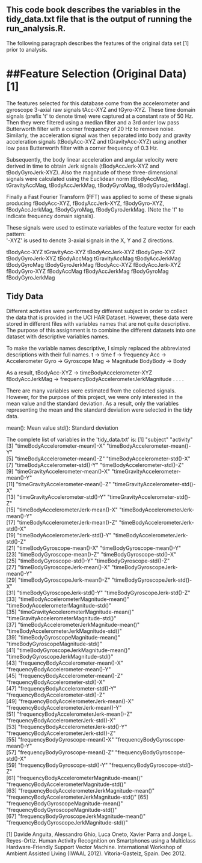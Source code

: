 ## This code book describes the variables in the tidy_data.txt file that is the output of running the run_analysis.R.


The following paragraph describes the features of the original data set [1] prior to analysis.

##Feature Selection (Original Data) [1]
=====================================

The features selected for this database come from the accelerometer and gyroscope 3-axial raw signals tAcc-XYZ and 
tGyro-XYZ. These time domain signals (prefix 't' to denote time) were captured at a constant rate of 50 Hz. 
Then they were filtered using a median filter and a 3rd order low pass Butterworth filter with a corner frequency of 
20 Hz to remove noise. Similarly, the acceleration signal was then separated into body and gravity acceleration signals
 (tBodyAcc-XYZ and tGravityAcc-XYZ) using another low pass Butterworth filter with a corner frequency of 0.3 Hz. 

Subsequently, the body linear acceleration and angular velocity were derived in time to obtain Jerk signals 
(tBodyAccJerk-XYZ and tBodyGyroJerk-XYZ). Also the magnitude of these three-dimensional signals were calculated using 
the Euclidean norm (tBodyAccMag, tGravityAccMag, tBodyAccJerkMag, tBodyGyroMag, tBodyGyroJerkMag). 

Finally a Fast Fourier Transform (FFT) was applied to some of these signals producing fBodyAcc-XYZ, fBodyAccJerk-XYZ, 
fBodyGyro-XYZ, fBodyAccJerkMag, fBodyGyroMag, fBodyGyroJerkMag. (Note the 'f' to indicate frequency domain signals). 

These signals were used to estimate variables of the feature vector for each pattern:  
'-XYZ' is used to denote 3-axial signals in the X, Y and Z directions.

tBodyAcc-XYZ
tGravityAcc-XYZ
tBodyAccJerk-XYZ
tBodyGyro-XYZ
tBodyGyroJerk-XYZ
tBodyAccMag
tGravityAccMag
tBodyAccJerkMag
tBodyGyroMag
tBodyGyroJerkMag
fBodyAcc-XYZ
fBodyAccJerk-XYZ
fBodyGyro-XYZ
fBodyAccMag
fBodyAccJerkMag
fBodyGyroMag
fBodyGyroJerkMag


## Tidy Data
Different activities were performed by different subject in order to collect the data that is provided in the UCI HAR Dataset.
However, these data were stored in different files with variables names that are not quite descriptive. The purpose of this 
assignment is to combine the different datasets into one dataset with descriptive variables names.

To make the variable names descriptive, I simply replaced the abbreviated descriptions with their full names.
t -> time
f -> frequency
Acc -> Accelerometer
Gyro -> Gyroscope
Mag -> Magnitude
BodyBody -> Body

As a result, 
tBodyAcc-XYZ -> timeBodyAccelerometer-XYZ
fBodyAccJerkMag -> frequencyBodyAccelerometerJerkMagnitude
                .
                .
                .
                .


There are many variables were estimated from the collected signals. However, for the purpose of this project, we were
only interested in the mean value and the standard deviation. As a result, only the variables representing the mean and the
standard deviation were selected in the tidy data.

mean(): Mean value
std(): Standard deviation


The complete list of variables in the 'tidy_data.txt' is:
 [1] "subject"                                        "activity"                                      
 [3] "timeBodyAccelerometer-mean()-X"                 "timeBodyAccelerometer-mean()-Y"                
 [5] "timeBodyAccelerometer-mean()-Z"                 "timeBodyAccelerometer-std()-X"                 
 [7] "timeBodyAccelerometer-std()-Y"                  "timeBodyAccelerometer-std()-Z"                 
 [9] "timeGravityAccelerometer-mean()-X"              "timeGravityAccelerometer-mean()-Y"             
[11] "timeGravityAccelerometer-mean()-Z"              "timeGravityAccelerometer-std()-X"              
[13] "timeGravityAccelerometer-std()-Y"               "timeGravityAccelerometer-std()-Z"              
[15] "timeBodyAccelerometerJerk-mean()-X"             "timeBodyAccelerometerJerk-mean()-Y"            
[17] "timeBodyAccelerometerJerk-mean()-Z"             "timeBodyAccelerometerJerk-std()-X"             
[19] "timeBodyAccelerometerJerk-std()-Y"              "timeBodyAccelerometerJerk-std()-Z"             
[21] "timeBodyGyroscope-mean()-X"                     "timeBodyGyroscope-mean()-Y"                    
[23] "timeBodyGyroscope-mean()-Z"                     "timeBodyGyroscope-std()-X"                     
[25] "timeBodyGyroscope-std()-Y"                      "timeBodyGyroscope-std()-Z"                     
[27] "timeBodyGyroscopeJerk-mean()-X"                 "timeBodyGyroscopeJerk-mean()-Y"                
[29] "timeBodyGyroscopeJerk-mean()-Z"                 "timeBodyGyroscopeJerk-std()-X"                 
[31] "timeBodyGyroscopeJerk-std()-Y"                  "timeBodyGyroscopeJerk-std()-Z"                 
[33] "timeBodyAccelerometerMagnitude-mean()"          "timeBodyAccelerometerMagnitude-std()"          
[35] "timeGravityAccelerometerMagnitude-mean()"       "timeGravityAccelerometerMagnitude-std()"       
[37] "timeBodyAccelerometerJerkMagnitude-mean()"      "timeBodyAccelerometerJerkMagnitude-std()"      
[39] "timeBodyGyroscopeMagnitude-mean()"              "timeBodyGyroscopeMagnitude-std()"              
[41] "timeBodyGyroscopeJerkMagnitude-mean()"          "timeBodyGyroscopeJerkMagnitude-std()"          
[43] "frequencyBodyAccelerometer-mean()-X"            "frequencyBodyAccelerometer-mean()-Y"           
[45] "frequencyBodyAccelerometer-mean()-Z"            "frequencyBodyAccelerometer-std()-X"            
[47] "frequencyBodyAccelerometer-std()-Y"             "frequencyBodyAccelerometer-std()-Z"            
[49] "frequencyBodyAccelerometerJerk-mean()-X"        "frequencyBodyAccelerometerJerk-mean()-Y"       
[51] "frequencyBodyAccelerometerJerk-mean()-Z"        "frequencyBodyAccelerometerJerk-std()-X"        
[53] "frequencyBodyAccelerometerJerk-std()-Y"         "frequencyBodyAccelerometerJerk-std()-Z"        
[55] "frequencyBodyGyroscope-mean()-X"                "frequencyBodyGyroscope-mean()-Y"               
[57] "frequencyBodyGyroscope-mean()-Z"                "frequencyBodyGyroscope-std()-X"                
[59] "frequencyBodyGyroscope-std()-Y"                 "frequencyBodyGyroscope-std()-Z"                
[61] "frequencyBodyAccelerometerMagnitude-mean()"     "frequencyBodyAccelerometerMagnitude-std()"     
[63] "frequencyBodyAccelerometerJerkMagnitude-mean()" "frequencyBodyAccelerometerJerkMagnitude-std()" 
[65] "frequencyBodyGyroscopeMagnitude-mean()"         "frequencyBodyGyroscopeMagnitude-std()"         
[67] "frequencyBodyGyroscopeJerkMagnitude-mean()"     "frequencyBodyGyroscopeJerkMagnitude-std()" 



[1] Davide Anguita, Alessandro Ghio, Luca Oneto, Xavier Parra and Jorge L. Reyes-Ortiz. Human Activity Recognition on Smartphones using a Multiclass Hardware-Friendly Support Vector Machine. 
International Workshop of Ambient Assisted Living (IWAAL 2012). Vitoria-Gasteiz, Spain. Dec 2012.

